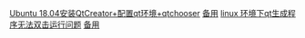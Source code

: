 [Ubuntu 18.04安装QtCreator+配置qt环境+qtchooser](https://blog.csdn.net/aamahone/article/details/86515536)
[备用](https://github.com/CSLP/C-Plus-Plus/blob/master/References/Ubuntu%2018.04%E5%AE%89%E8%A3%85QtCreator%2B%E9%85%8D%E7%BD%AEqt%E7%8E%AF%E5%A2%83%2Bqtchooser%20-%20AAMahone%E7%9A%84%E5%8D%9A%E5%AE%A2%20-%20CSDN%E5%8D%9A%E5%AE%A2.mhtml)
[linux 环境下qt生成程序无法双击运行问题](https://blog.csdn.net/LWLGZY/article/details/84103245)
[备用](https://github.com/CSLP/C-Plus-Plus/blob/master/References/linux%20%E7%8E%AF%E5%A2%83%E4%B8%8Bqt%E7%94%9F%E6%88%90%E7%A8%8B%E5%BA%8F%E6%97%A0%E6%B3%95%E5%8F%8C%E5%87%BB%E8%BF%90%E8%A1%8C%E9%97%AE%E9%A2%98%20-%20LWLGZY%E7%9A%84%E5%8D%9A%E5%AE%A2%20-%20CSDN%E5%8D%9A%E5%AE%A2.mhtml)
